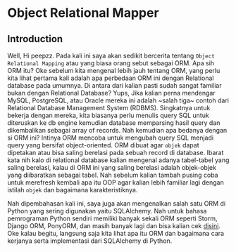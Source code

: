 # Object Relational Mapper

## Introduction
Well, Hi peepzz. Pada kali ini saya akan sedikit bercerita tentang `Object Relational Mapping` atau yang biasa orang sebut sebagai ORM. Apa sih ORM itu? Oke sebelum kita mengenal lebih jauh tentang ORM, yang perlu kita lihat pertama kali adalah apa perbedaan ORM ini dengan Relational database pada umumnya. Di antara dari kalian pasti sudah sangat familiar bukan dengan Relational Database? Yups, Jika kalian perna mendengar MySQL, PostgreSQL, atau Oracle mereka ini adalah ~salah tiga~ contoh dari Relational Database Management System (RDBMS). Singkatnya untuk bekerja dengan mereka, kita biasanya perlu menulis query SQL untuk diteruskan ke db engine kemudian database memparsing hasil query dan dikembalikan sebagai array of records. Nah kemudian apa bedanya dengan si ORM ini? Intinya ORM mencoba untuk mengubah query SQL menjadi query yang bersifat object-oriented. ORM dibuat agar `objek` dapat dipetakan atau bisa saling berelasi pada sebuah record di database. Ibarat kata nih kalo di relational database kalian mengenal adanya tabel-tabel yang saling berelasi, kalau di ORM ini yang saling berelasi adalah objek-objek yang diibaratkan sebagai tabel. Nah sebelum kalian tambah pusing coba untuk merefresh kembali apa itu OOP agar kalian lebih familiar lagi dengan istilah `objek` dan bagaimana karakteristiknya. 

Nah dipembahasan kali ini, saya juga akan mengenalkan salah satu ORM di Python yang sering digunakan yaitu SQLAlchemy. Nah untuk bahasa pemrograman Python sendiri memiliki banyak sekali ORM seperti Storm, Django ORM, PonyORM, dan masih banyak lagi dan bisa kalian cek [disini](https://www.pythoncentral.io/sqlalchemy-vs-orms/). Oke kalau begitu, langsung saja kita lihat apa itu ORM dan bagaimana cara kerjanya serta implementasi dari SQLAlchemy di Python.
